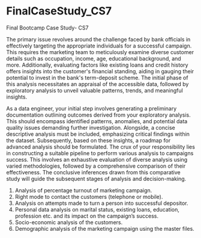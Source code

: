 # FinalCaseStudy_CS7
Final Bootcamp Case Study- CS7 

The primary issue revolves around the challenge faced by bank officials in effectively targeting the 
appropriate individuals for a successful campaign. This requires the marketing team to meticulously 
examine diverse customer details such as occupation, income, age, educational background, and 
more. Additionally, evaluating factors like existing loans and credit history offers insights into the 
customer's financial standing, aiding in gauging their potential to invest in the bank's term-deposit 
scheme. The initial phase of this analysis necessitates an appraisal of the accessible data, followed by 
exploratory analysis to unveil valuable patterns, trends, and meaningful insights.

As a data engineer, your initial step involves generating a preliminary documentation outlining 
outcomes derived from your exploratory analysis. This should encompass identified patterns, 
anomalies, and potential data quality issues demanding further investigation. Alongside, a concise 
descriptive analysis must be included, emphasizing critical findings within the dataset. Subsequently, 
based on these insights, a roadmap for advanced analysis should be formulated. The crux of your 
responsibility lies in constructing a suitable pipeline to perform various analysis to campaigns success. 
This involves an exhaustive evaluation of diverse analysis using varied methodologies, followed by a 
comprehensive comparison of their effectiveness. The conclusive inferences drawn from this 
comparative study will guide the subsequent stages of analysis and decision-making.
1. Analysis of percentage turnout of marketing campaign.
2. Right mode to contact the customers (telephone or mobile).
3. Analysis on attempts made to turn a person into successful depositor.
4. Personal data analysis on marital status, existing loans, education, profession
etc. and its impact on the campaign’s success.
5. Socio-economic analysis of the customers.
6. Demographic analysis of the marketing campaign using the master files.
